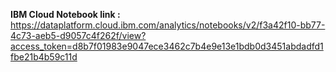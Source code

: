 <b>IBM Cloud Notebook link : </b> <br>https://dataplatform.cloud.ibm.com/analytics/notebooks/v2/f3a42f10-bb77-4c73-aeb5-d9057c4f262f/view?access_token=d8b7f01983e9047ece3462c7b4e9e13e1bdb0d3451abdadfd1fbe21b4b59c11d
